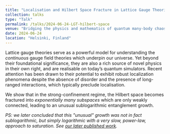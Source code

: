 ```yaml
---
title: "Localisation and Hilbert Space Fracture in Lattice Gauge Theories"
collection: talks
type: "Talk"
permalink: /talks/2024-06-24-LGT-hilbert-space
venue: "Bridging the physics and mathematics of quantum many-body chaos"
date: 2024-06-24
location: "Helsinki, Finland"
---
```


Lattice gauge theories serve as a powerful model for understanding the *continuous* gauge field theories which underpin our universe. Yet beyond their foundational significance, they are also a rich source of novel physics in their own right, and are realisable on today’s quantum simulators. Recent attention has been drawn to their potential to exhibit robust localization phenomena despite the absence of disorder and the presence of long-ranged interactions, which typically preclude localisation.

We show that in the strong-confinement regime, the Hilbert space becomes fractured into *exponentially many subspaces* which are only weakly connected, leading to an unusual sublogarithmic entanglement growth.

*PS: we later concluded that this "unusual" growth was not in fact sublogarithmic, but
simply logarithmic with a very slow, power-law, approach to saturation. See [our later published work](/publication/2025-04-18-HSF-origin-DFL-lattice-Schwinger-model).*
